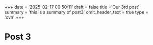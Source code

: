 +++
date = '2025-02-17 00:50:11'
draft = false
title ='Our 3rd post'
summary = 'this is a summary of post3'
omit_header_text = true
type = 'cvn'
+++

# Post 3

